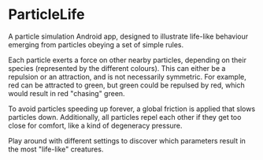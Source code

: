 # ParticleLife

A particle simulation Android app, designed to illustrate life-like behaviour emerging from particles obeying a set of simple rules.

Each particle exerts a force on other nearby particles, depending on their species (represented by the different colours). This can either be a repulsion or an attraction, and is not necessarily symmetric. For example, red can be attracted to green, but green could be repulsed by red, which would result in red "chasing" green.

To avoid particles speeding up forever, a global friction is applied that slows particles down. Additionally, all particles repel each other if they get too close for comfort, like a kind of degeneracy pressure.

Play around with different settings to discover which parameters result in the most "life-like" creatures.
